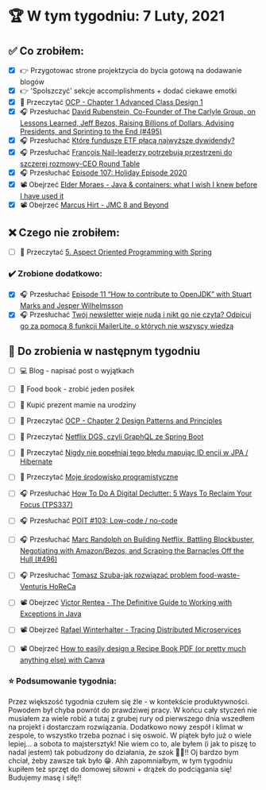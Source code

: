 # 🏆 W tym tygodniu: 7 Luty, 2021

## ✅ Co zrobiłem:

- [x] 👉 Przygotowac strone projektzycia do bycia gotową na dodawanie blogów
- [x] 👉 'Spolszczyć' sekcje accomplishments + dodać ciekawe emotki
- [x] 📗 Przeczytać [OCP - Chapter 1 Advanced Class Design 1](https://www.amazon.com/OCP-Certified-Professional-Programmer-1Z0-809-dp-1119067901/dp/1119067901/ref=mt_other?_encoding=UTF8&me=&qid=)
- [x] 🎧 Przesłuchać [David Rubenstein, Co-Founder of The Carlyle Group, on Lessons Learned, Jeff Bezos, Raising Billions of Dollars, Advising Presidents, and Sprinting to the End (#495)](https://tim.blog/2021/01/27/david-rubenstein/)
- [x] 🎧 Przesłuchać [Które fundusze ETF płacą najwyższe dywidendy?](https://inwestomat.eu/ktore-fundusze-etf-placa-najwyzsze-dywidendy/)
- [x] 🎧 Przesłuchać [François Nail-leaderzy potrzebują przestrzeni do szczerej rozmowy-CEO Round Table](https://zaprojektujswojezycie.pl/francois-nail-leaderzy-potrzebuja-przestrzeni-do-szczerej-rozmowy-ceo-round-table/)
- [x] 🎧 Przesłuchać [Episode 107: Holiday Episode 2020](https://www.programmingthrowdown.com/2021/01/episode-107-holiday-episode-2020.html)
- [x] 📽️ Obejrzeć [Elder Moraes - Java & containers: what I wish I knew before I have used it](https://youtu.be/4nPZS3uYsXw)
- [x] 📽️ Obejrzeć [Marcus Hirt - JMC 8 and Beyond](https://youtu.be/9le3sboLLck)

## ❌ Czego nie zrobiłem:

- [ ] 📗 Przeczytać [5. Aspect Oriented Programming with Spring](https://docs.spring.io/spring-framework/docs/current/reference/html/core.html#aop)

### ✔️ Zrobione dodatkowo:

- [x] 🎧 Przesłuchać [Episode 11 “How to contribute to OpenJDK” with Stuart Marks and Jesper Wilhelmsson](https://inside.java/2021/01/29/podcast-011/)
- [x] 🎧 Przesłuchać [Twój newsletter wieje nudą i nikt go nie czyta? Odpicuj go za pomocą 8 funkcji MailerLite, o których nie wszyscy wiedzą](https://malawielkafirma.pl/ciekawy-newsletter/)

## 📝 Do zrobienia w następnym tygodniu

- [ ] 💻 Blog - napisać post o wyjątkach
- [ ] 🥝 Food book - zrobić jeden posiłek
- [ ] 🎁 Kupić prezent mamie na urodziny
- [ ] 📗 Przeczytać [OCP - Chapter 2 Design Patterns and Principles](https://www.amazon.com/OCP-Certified-Professional-Programmer-1Z0-809-dp-1119067901/dp/1119067901/ref=mt_other?_encoding=UTF8&me=&qid=)
- [ ] 📗 Przeczytać [Netflix DGS, czyli GraphQL ze Spring Boot](https://bartlomiejchmielewski.pl/netflix-dgs/)
- [ ] 📗 Przeczytać [Nigdy nie popełniaj tego błędu mapując ID encji w JPA / Hibernate](https://sztukakodu.pl/equals-hashcode/)
- [ ] 📗 Przeczytać [Moje środowisko programistyczne](https://socodeit.pl/2021/02/moje-srodowisko-programistyczne/)
- [ ] 🎧 Przesłuchać [How To Do A Digital Declutter: 5 Ways To Reclaim Your Focus (TPS337)](https://www.asianefficiency.com/podcasts/337-digital-declutter/)
- [ ] 🎧 Przesłuchać [POIT #103: Low-code / no-code](https://porozmawiajmyoit.pl/poit-103-low-code-no-code/)
- [ ] 🎧 Przesłuchać [Marc Randolph on Building Netflix, Battling Blockbuster, Negotiating with Amazon/Bezos, and Scraping the Barnacles Off the Hull (#496)](https://tim.blog/2021/02/01/marc-randolph/)
- [ ] 🎧 Przesłuchać [Tomasz Szuba-jak rozwiązać problem food-waste-Venturis HoReCa](https://zaprojektujswojezycie.pl/tomasz-szuba-jak-rozwiazac-problem-food-waste-venturis-horeca/)
- [ ] 📽️ Obejrzeć [Victor Rentea - The Definitive Guide to Working with Exceptions in Java](https://youtu.be/LRwCE7GreSM)
- [ ] 📽️ Obejrzeć [Rafael Winterhalter - Tracing Distributed Microservices](https://youtu.be/HZq7vqZ5p8A)
- [ ] 📽️ Obejrzeć [How to easily design a Recipe Book PDF (or pretty much anything else) with Canva](https://youtu.be/cRss0ktsVcw)


### ⭐ Podsumowanie tygodnia:
Przez większość tygodnia czułem się źle - w kontekście produktywności. Powodem był chyba powrót do prawdziwej pracy. W końcu cały styczeń nie musiałem za wiele robić a tutaj z grubej rury od pierwszego dnia wszedłem na projekt i dostarczam rozwiązania. Dodatkowo nowy zespół i klimat w zespole, to wszystko trzeba poznać i się oswoić. W piątek było już o wiele lepiej... a sobota to majstersztyk! Nie wiem co to, ale byłem (i jak to piszę to nadal jestem) tak pobudzony do działania, że szok 💪💪!! Oj bardzo bym chciał, żeby zawsze tak było 😁. Ahh zapomniałbym, w tym tygodniu kupiłem też sprzęt do domowej siłowni + drążek do podciągania się! Budujemy masę i siłę!!
